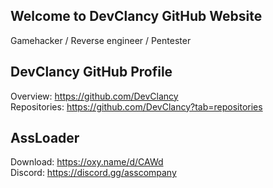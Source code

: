 ## Welcome to DevClancy GitHub Website 
Gamehacker / Reverse engineer / Pentester

## DevClancy GitHub Profile
Overview: https://github.com/DevClancy <br>
Repositories: https://github.com/DevClancy?tab=repositories

## AssLoader
Download: https://oxy.name/d/CAWd <br>
Discord: https://discord.gg/asscompany

